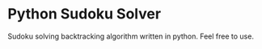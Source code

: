 # Python Sudoku Solver

Sudoku solving backtracking algorithm written in python.  Feel free to use. 
